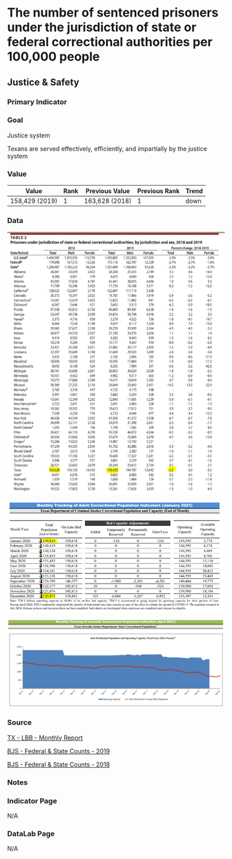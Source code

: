 # The number of sentenced prisoners under the jurisdiction of state or federal correctional authorities per 100,000 people

## Justice & Safety

### Primary Indicator

### **Goal**

Justice system

Texans are served effectively, efficiently, and impartially by the justice system

### Value

|  Value      | Rank        | Previous Value | Previous Rank | Trend | 
| ----------- | ----------- | ----------- | ----------- | -----------|
|      158,429 (2019) | 1         |   163,628 (2018)    | 1        | down       | 

### Data

![federal and state](federalandstate.PNG)

![counts](./counts.PNG)

![trend](./trend.PNG)

### Source

[TX - LBB - Monthly Report](https://www.lbb.state.tx.us/Documents/Publications/Info_Graphic/812_MonthlyReport_FY2021.pdf)

[BJS - Federal & State Counts - 2019](https://bjs.ojp.gov/content/pub/pdf/p19.pdf)

[BJS - Federal & State Counts - 2018](https://bjs.ojp.gov/content/pub/pdf/p18.pdf)

### Notes


### Indicator Page

N/A

### DataLab Page

N/A